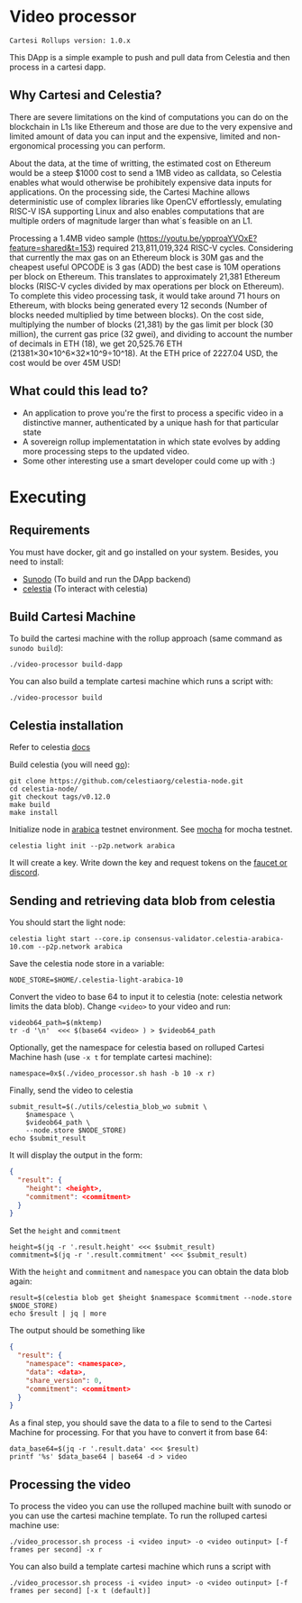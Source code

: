 # Video processor

```
Cartesi Rollups version: 1.0.x
```

This DApp is a simple example to push and pull data from Celestia and then process in a cartesi dapp.

## Why Cartesi and Celestia?

There are severe limitations on the kind of computations you can do on the blockchain in L1s like Ethereum and those are due to the very expensive and limited amount of data you can input and the expensive, limited and non-ergonomical processing you can perform.

About the data, at the time of writting, the estimated cost on Ethereum would be a steep $1000 cost to send a 1MB video as calldata, so Celestia enables what would otherwise be prohibitely expensive data inputs for applications.
On the processing side, the Cartesi Machine allows deterministic use of complex libraries like OpenCV effortlessly, emulating RISC-V ISA supporting Linux and also enables computations that are multiple orders of magnitude larger than what´s feasible on an L1.

Processing a 1.4MB video sample (https://youtu.be/ypproaYVOxE?feature=shared&t=153) required 213,811,019,324 RISC-V cycles. Considering that currently the max gas on an Ethereum block is 30M gas and the cheapest useful OPCODE is 3 gas (ADD) the best case is 10M operations per block on Ethereum. This translates to approximately 21,381 Ethereum blocks (RISC-V cycles divided by max operations per block on Ethereum). To complete this video processing task, it would take around 71 hours on Ethereum, with blocks being generated every 12 seconds (Number of blocks needed multiplied by time between blocks).
On the cost side, multiplying the number of blocks (21,381) by the gas limit per block (30 million), the current gas price (32 gwei), and dividing to account the number of decimals in ETH (18), we get 20,525.76 ETH (21381×30×10^6×32×10^9÷10^18). At the ETH price of 2227.04 USD, the cost would be over 45M USD!

## What could this lead to?

- An application to prove you're the first to process a specific video in a distinctive manner, authenticated by a unique hash for that particular state
- A sovereign rollup implementatation in which state evolves by adding more processing steps to the updated video.
- Some other interesting use a smart developer could come up with :)

# Executing

## Requirements

You must have docker, git and go installed on your system. Besides, you need to install:

- [Sunodo](https://github.com/sunodo/sunodo) (To build and run the DApp backend)
- [celestia](https://docs.celestia.org/developers/node-tutorial) (To interact with celestia)

## Build Cartesi Machine

To build the cartesi machine with the rollup approach (same command as `sunodo build`):

```shell
./video-processor build-dapp
```

You can also build a template cartesi machine which runs a script with:

```shell
./video-processor build
```

## Celestia installation

Refer to celestia [docs](https://docs.celestia.org/developers/node-tutorial)

Build celestia (you will need [go](https://docs.celestia.org/developers/node-tutorial#install-golang)):

```shell
git clone https://github.com/celestiaorg/celestia-node.git
cd celestia-node/
git checkout tags/v0.12.0
make build
make install
```

Initialize node in [arabica](https://docs.celestia.org/nodes/arabica-devnet) testnet environment. See [mocha](https://docs.celestia.org/nodes/mocha-testnet) for mocha testnet.

```shell
celestia light init --p2p.network arabica
```

It will create a key. Write down the key and request tokens on the [faucet or discord](https://docs.celestia.org/nodes/arabica-devnet#arabica-devnet-faucet).

## Sending and retrieving data blob from celestia 

You should start the light node:

```shell
celestia light start --core.ip consensus-validator.celestia-arabica-10.com --p2p.network arabica
```

Save the celestia node store in a variable:

```shell
NODE_STORE=$HOME/.celestia-light-arabica-10
```

Convert the video to base 64 to input it to celestia (note: celestia network limits the data blob). Change `<video>` to your video and run:

```shell
videob64_path=$(mktemp)
tr -d '\n'  <<< $(base64 <video> ) > $videob64_path
```

Optionally, get the namespace for celestia based on rolluped Cartesi Machine hash (use `-x t` for template cartesi machine):

```shell
namespace=0x$(./video_processor.sh hash -b 10 -x r)
```

Finally, send the video to celestia

```shell
submit_result=$(./utils/celestia_blob_wo submit \
    $namespace \
    $videob64_path \
    --node.store $NODE_STORE)
echo $submit_result
```

It will display the output in the form:

```json
{
  "result": {
    "height": <height>,
    "commitment": <commitment>
  }
}
```

Set the `height` and `commitment`

```shell
height=$(jq -r '.result.height' <<< $submit_result)
commitment=$(jq -r '.result.commitment' <<< $submit_result)
```

With the `height` and `commitment` and `namespace` you can obtain the data blob again:

```shell
result=$(celestia blob get $height $namespace $commitment --node.store $NODE_STORE)
echo $result | jq | more
```

The output should be something like

```json
{
  "result": {
    "namespace": <namespace>,
    "data": <data>,
    "share_version": 0,
    "commitment": <commitment>
  }
}
```

As a final step, you should save the data to a file to send to the Cartesi Machine for processing. For that you have to convert it from base 64:

```shell
data_base64=$(jq -r '.result.data' <<< $result)
printf '%s' $data_base64 | base64 -d > video
```

## Processing the video

To process the video you can use the rolluped machine built with sunodo or you can use the cartesi machine template. To run the rolluped cartesi machine use:

```shell
./video_processor.sh process -i <video input> -o <video outinput> [-f frames per second] -x r 
```

You can also build a template cartesi machine which runs a script with

```shell
./video_processor.sh process -i <video input> -o <video outinput> [-f frames per second] [-x t (default)]
```

